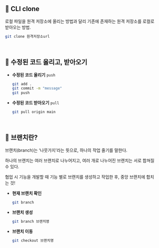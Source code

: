 ## 📍 CLI clone

로컬 파일을 원격 저장소에 올리는 방법과 달리 기존에 존재하는 원격 저장소를 로컬로 받아오는 방법.

```bash
git clone 원격저장소url
```

<br />

## 📍 수정된 코드 올리고, 받아오기

- **수정된 코드 올리기** `push`

  ```bash
  git add .
  git commit -m "message"
  git push
  ```

- **수정된 코드 받아오기** `pull`
  ```bash
  git pull origin main
  ```

<br />

## 📍 브랜치란?

브랜치(branch)는 ‘나뭇가지’라는 뜻으로, 하나의 작업 줄기를 말한다.

하나의 브랜치는 여러 브랜치로 나누어지고, 여러 개로 나누어진 브랜치는 서로 합쳐질 수 있다.

협업 시 기능을 개발할 때 기능 별로 브랜치를 생성하고 작업한 후, 중앙 브랜치에 합치는 것!

- **현재 브랜치 확인**

  ```bash
  git branch
  ```

- **브랜치 생성**

  ```bash
  git branch 브랜치명
  ```

- **브랜치 이동**
  ```bash
  git checkout 브랜치명
  ```

<br />
